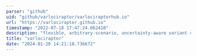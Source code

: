 ```yaml
---
parser: "github"
uid: "github/varlociraptor/varlociraptorhub.io"
url: "https://varlociraptor.github.io"
timestamp: "2022-07-18 17:47:24.062410"
description: "flexible, arbitrary-scenario, uncertainty-aware variant calling with parameter free filtration via FDR control."
title: "varlociraptor"
date: "2024-01-20 14:21:18.736672"
---
```

